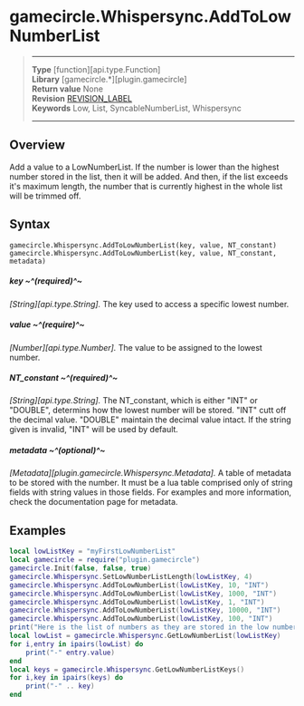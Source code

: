 # gamecircle.Whispersync.AddToLowNumberList

> --------------------- ------------------------------------------------------------------------------------------
> __Type__              [function][api.type.Function]  
> __Library__           [gamecircle.*][plugin.gamecircle]  
> __Return value__      None  
> __Revision__          [REVISION_LABEL](REVISION_URL)  
> __Keywords__          Low, List, SyncableNumberList, Whispersync  
> --------------------- ------------------------------------------------------------------------------------------


## Overview
Add a value to a LowNumberList. If the number is lower than the highest number stored in the list, then it will be added. And then, if the list exceeds it's maximum length, the number that is currently highest in the whole list will be trimmed off.

## Syntax
	gamecircle.Whispersync.AddToLowNumberList(key, value, NT_constant)
	gamecircle.Whispersync.AddToLowNumberList(key, value, NT_constant, metadata)
	
##### key ~^(required)^~
_[String][api.type.String]._ The key used to access a specific lowest number.

##### value ~^(require)^~
_[Number][api.type.Number]._ The value to be assigned to the lowest number.

##### NT_constant ~^(required)^~
_[String][api.type.String]._ The NT_constant, which is either "INT" or "DOUBLE", determins how the lowest number will be stored. "INT" cutt off the decimal value. "DOUBLE" maintain the decimal value intact. If the string given is invalid, "INT" will be used by default.

##### metadata ~^(optional)^~
_[Metadata][plugin.gamecircle.Whispersync.Metadata]._ A table of metadata to be stored with the number. It must be a lua table comprised only of string fields with string values in those fields. For examples and more information, check the documentation page for metadata. 

## Examples

``````lua  
local lowListKey = "myFirstLowNumberList" 
local gamecircle = require("plugin.gamecircle")  
gamecircle.Init(false, false, true)  
gamecircle.Whispersync.SetLowNumberListLength(lowListKey, 4)  
gamecircle.Whispersync.AddToLowNumberList(lowListKey, 10, "INT")  
gamecircle.Whispersync.AddToLowNumberList(lowListKey, 1000, "INT")  
gamecircle.Whispersync.AddToLowNumberList(lowListKey, 1, "INT")  
gamecircle.Whispersync.AddToLowNumberList(lowListKey, 10000, "INT")   
gamecircle.Whispersync.AddToLowNumberList(lowListKey, 100, "INT")  
print("Here is the list of numbers as they are stored in the low number list. They should be in the order from lowest to highest.")  
local lowList = gamecircle.Whispersync.GetLowNumberList(lowListKey)  
for i,entry in ipairs(lowList) do  
	print("-" entry.value)  
end  
local keys = gamecircle.Whispersync.GetLowNumberListKeys()  
for i,key in ipairs(keys) do  
	print("-" .. key)  
end  
``````
